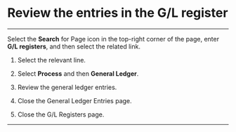 # Review the entries in the G/L register
---

Select the **Search** for Page icon in the top-right corner of the page, enter **G/L registers**, and then select the related link.

1. Select the relevant line.

2. Select **Process** and then **General Ledger**.

3. Review the general ledger entries.

4. Close the General Ledger Entries page.

5. Close the G/L Registers page.


---